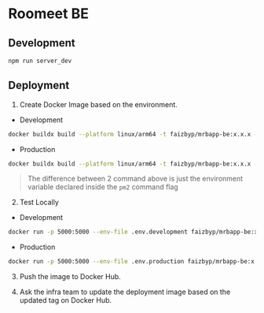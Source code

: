 # Roomeet BE

## Development

```bash
npm run server_dev
```

## Deployment

1. Create Docker Image based on the environment.

- Development

```bash
docker buildx build --platform linux/arm64 -t faizbyp/mrbapp-be:x.x.x -f Dockerfile.dev --load .
```

- Production

```bash
docker buildx build --platform linux/arm64 -t faizbyp/mrbapp-be:x.x.x -f Dockerfile.prod --load .
```

> The difference between 2 command above is just the environment variable declared inside the `pm2` command flag

2. Test Locally

- Development

```bash
docker run -p 5000:5000 --env-file .env.development faizbyp/mrbapp-be:x.x.x
```

- Production

```bash
docker run -p 5000:5000 --env-file .env.production faizbyp/mrbapp-be:x.x.x
```

3. Push the image to Docker Hub.

4. Ask the infra team to update the deployment image based on the updated tag on Docker Hub.
